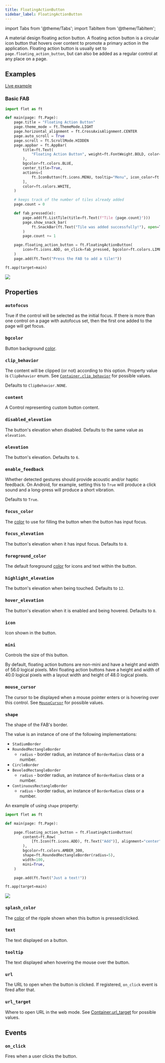 ```yaml
---
title: FloatingActionButton
sidebar_label: FloatingActionButton
---
```


import Tabs from '@theme/Tabs';
import TabItem from '@theme/TabItem';

A material design floating action button. A floating action button is a circular icon button that hovers over content to promote a primary action in the application.
Floating action button is usually set to `page.floating_action_button`, but can also be added as a regular control at any place on a page.

## Examples

[Live example](https://flet-controls-gallery.fly.dev/buttons/floatingactionbutton)

### Basic FAB

<Tabs groupId="language">
  <TabItem value="python" label="Python" default>

```python
import flet as ft

def main(page: ft.Page):
    page.title = "Floating Action Button"
    page.theme_mode = ft.ThemeMode.LIGHT
    page.horizontal_alignment = ft.CrossAxisAlignment.CENTER
    page.auto_scroll = True
    page.scroll = ft.ScrollMode.HIDDEN
    page.appbar = ft.AppBar(
        title=ft.Text(
            "Floating Action Button", weight=ft.FontWeight.BOLD, color=ft.colors.BLACK87
        ),
        bgcolor=ft.colors.BLUE,
        center_title=True,
        actions=[
            ft.IconButton(ft.icons.MENU, tooltip="Menu", icon_color=ft.colors.BLACK87)
        ],
        color=ft.colors.WHITE,
    )

    # keeps track of the number of tiles already added
    page.count = 0

    def fab_pressed(e):
        page.add(ft.ListTile(title=ft.Text(f"Tile {page.count}")))
        page.show_snack_bar(
            ft.SnackBar(ft.Text("Tile was added successfully!"), open=True)
        )
        page.count += 1

    page.floating_action_button = ft.FloatingActionButton(
        icon=ft.icons.ADD, on_click=fab_pressed, bgcolor=ft.colors.LIME_300
    )
    page.add(ft.Text("Press the FAB to add a tile!"))

ft.app(target=main)
```
  </TabItem>
</Tabs>

<img src="/img/docs/controls/floatingactionbutton/custom-fab.gif"/>

## Properties

### `autofocus`

True if the control will be selected as the initial focus. If there is more than one control on a page with autofocus set, then the first one added to the page will get focus.

### `bgcolor`

Button background [color](/docs/reference/colors).

### `clip_behavior`

The content will be clipped (or not) according to this option. Property value is `ClipBehavior` enum. See [`Container.clip_behavior`](container#clip_behavior) for possible values.

Defaults to `ClipBehavior.NONE`.

### `content`

A Control representing custom button content.

### `disabled_elevation`

The button's elevation when disabled. Defaults to the same value as `elevation`.

### `elevation`

The button's elevation. Defaults to `6`.

### `enable_feedback`

Whether detected gestures should provide acoustic and/or haptic feedback. On Android, for example, setting this to `True` will produce a click sound and a long-press will produce a short vibration.

Defaults to `True`.

### `focus_color`

The [color](/docs/reference/colors) to use for filling the button when the button has input focus.

### `focus_elevation`

The button's elevation when it has input focus. Defaults to `8`.

### `foreground_color`

The default foreground [color](/docs/reference/colors) for icons and text within the button.

### `highlight_elevation`

The button's elevation when being touched. Defaults to `12`.

### `hover_elevation`

The button's elevation when it is enabled and being hovered. Defaults to `8`.

### `icon`

Icon shown in the button.

### `mini`

Controls the size of this button.

By default, floating action buttons are non-mini and have a height and width of 56.0 logical pixels. Mini floating action buttons have a height and width of 40.0 logical pixels with a layout width and height of 48.0 logical pixels.

### `mouse_cursor`

The cursor to be displayed when a mouse pointer enters or is hovering over this control.
See [`MouseCursor`](gesturedetector#mouse_cursor) for possible values.

### `shape`

The shape of the FAB's border.

The value is an instance of one of the following implementations:
  * `StadiumBorder`
  * `RoundedRectangleBorder`
    * `radius` - border radius, an instance of `BorderRadius` class or a number.
  * `CircleBorder`
  * `BeveledRectangleBorder`
    * `radius` - border radius, an instance of `BorderRadius` class or a number.
  * `ContinuousRectangleBorder`
    * `radius` - border radius, an instance of `BorderRadius` class or a number.

An example of using `shape` property:

```python
import flet as ft

def main(page: ft.Page):

    page.floating_action_button = ft.FloatingActionButton(
        content=ft.Row(
            [ft.Icon(ft.icons.ADD), ft.Text("Add")], alignment="center", spacing=5
        ),
        bgcolor=ft.colors.AMBER_300,
        shape=ft.RoundedRectangleBorder(radius=5),
        width=100,
        mini=True,
    )

    page.add(ft.Text("Just a text!"))

ft.app(target=main)
```

<img src="/img/docs/controls/floatingactionbutton/fab-with-custom-shape.png" className="screenshot-20" />

### `splash_color`

The [color](/docs/reference/colors) of the ripple shown when this button is pressed/clicked.

### `text`

The text displayed on a button.

### `tooltip`

The text displayed when hovering the mouse over the button.

### `url`

The URL to open when the button is clicked. If registered, `on_click` event is fired after that.

### `url_target`

Where to open URL in the web mode. See [Container.url_target](container#url_target) for possible values.

## Events

### `on_click`

Fires when a user clicks the button.
